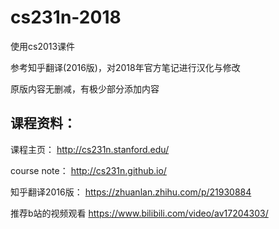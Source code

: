 # cs231n-2018

使用cs2013课件

参考知乎翻译(2016版)，对2018年官方笔记进行汉化与修改

原版内容无删减，有极少部分添加内容

## 课程资料：
课程主页： http://cs231n.stanford.edu/

course note： http://cs231n.github.io/

知乎翻译2016版： https://zhuanlan.zhihu.com/p/21930884

推荐b站的视频观看  https://www.bilibili.com/video/av17204303/

